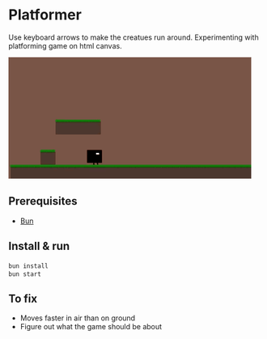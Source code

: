# Platformer

Use keyboard arrows to make the creatues run around. Experimenting with platforming game on html canvas. 

![Platformer screenshot](./platformer2.gif)

## Prerequisites

- [Bun](https://bun.sh)

## Install & run

    bun install
    bun start

## To fix

- Moves faster in air than on ground
- Figure out what the game should be about